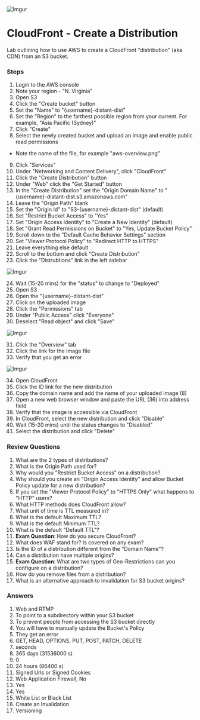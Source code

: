![Imgur](https://i.imgur.com/M32RGmj.png)

CloudFront - Create a Distribution
======

Lab outlining how to use AWS to create a CloudFront "distribution" (aka CDN) from an S3 bucket.


### Steps

1.  Login to the AWS console
2.  Note your region - "N. Virginia"
3.  Open S3
4.  Click the "Create bucket" button
5.  Set the "Name" to "{username}-distant-dist"
6.  Set the "Region" to the farthest possible region from your current. For example, "Asia Pacific (Sydney)"
7.  Click "Create" 
8.  Select the newly created bucket and upload an image and enable public read permissions
  * Note the name of the file, for example "aws-overview.png"
9.  Click "Services"
10. Under "Networking and Content Delivery", click "CloudFront"
11. Click the "Create Distribution" button
12. Under "Web" click the "Get Started" button
13. In the "Create Distribution" set the "Origin Domain Name" to "{username}-distant-dist.s3.amazonaws.com"
14. Leave the "Origin Path" blank
15. Set the "Origin Id" to "S3-{username}-distant-dist" (default)
16. Set "Restrict Bucket Access" to "Yes"
17. Set "Origin Access Identity" to "Create a New Identity" (default)
18. Set "Grant Read Permissions on Bucket" to "Yes, Update Bucket Policy"
19. Scroll down to the "Default Cache Behavior Settings" section
20. Set "Viewer Protocol Policy" to "Redirect HTTP to HTTPS"
21. Leave everything else default
22. Scroll to the bottom and click "Create Distribution"
23. Click the "Distrubtions" link in the left sidebar

![Imgur](https://i.imgur.com/i4zkNdv.png)

24. Wait (15-20 mins) for the "status" to change to "Deployed"
25. Open S3
26. Open the "{username}-distant-dist"
27. Click on the uploaded image
28. Click the "Permissions" tab
29. Under "Public Access" click "Everyone"
30. Deselect "Read object" and click "Save"

![Imgur](https://i.imgur.com/KItd6wT.png)

31. Click the "Overview" tab
32. Click the link for the Image file
33. Verify that you get an error

![Imgur](https://i.imgur.com/kmvg5Pv.png)

34. Open CloudFront
35. Click the ID link for the new distribution
36. Copy the domain name and add the name of your uploaded image (8)
37. Open a new web browser window and paste the URL (36) into address field
38. Verify that the image is accessible via CloudFront
39. In CloudFront, select the new distribution and click "Disable"
40. Wait (15-20 mins) until the status changes to "Disabled"
41. Select the distribution and click "Delete"


### Review Questions

1.  What are the 2 types of distributions?
2.  What is the Origin Path used for?
3.  Why would you "Restrict Bucket Access" on a distribution?
4.  Why should you create an "Origin Access Identity" and allow Bucket Policy update for a new distribution?
5.  If you set the "Viewer Protocol Policy" to "HTTPS Only" what happens to "HTTP" users?
6.  What HTTP methods does CloudFront allow?
7.  What unit of time is TTL measured in?
8.  What is the default Maximum TTL?
9.  What is the default Minimum TTL?
10. What is the default "Default TTL"?
11. **Exam Question**: How do you secure CloudFront?
12. What does WAF stand for? Is covered on any exam?
13. Is the ID of a distribution different from the "Domain Name"?
14. Can a distribution have multiple origins?
15. **Exam Question**: What are two types of Geo-Restrictions can you configure on a distribution?
16. How do you remove files from a distribution?
17. What is an alternative approach to invalidation for S3 bucket origins?


### Answers

1.  Web and RTMP
2.  To point to a subdirectory within your S3 bucket
3.  To prevent people from accessing the S3 bucket directly
4.  You will have to manually update the Bucket's Policy
5.  They get an error
6.  GET, HEAD, OPTIONS, PUT, POST, PATCH, DELETE
7.  seconds
8.  365 days (31536000 s)
9.  0
10. 24 hours (86400 s)
11. Signed Urls or Signed Cookies 
12. Web Application Firewall, No
13. Yes
14. Yes
15. White List or Black List
16. Create an Invalidation
17. Versioning
